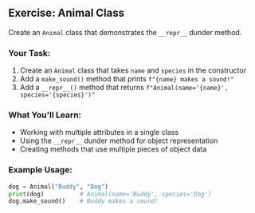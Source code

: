 ## Exercise: Animal Class

Create an `Animal` class that demonstrates the `__repr__` dunder method.

### Your Task:
1. Create an `Animal` class that takes `name` and `species` in the constructor
2. Add a `make_sound()` method that prints `f"{name} makes a sound!"`
3. Add a `__repr__()` method that returns `f"Animal(name='{name}', species='{species}')"`

### What You'll Learn:
- Working with multiple attributes in a single class
- Using the `__repr__` dunder method for object representation
- Creating methods that use multiple pieces of object data

### Example Usage:
```python
dog = Animal("Buddy", "Dog")
print(dog)          # Animal(name='Buddy', species='Dog')
dog.make_sound()    # Buddy makes a sound!
```

